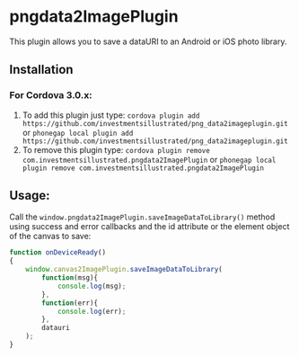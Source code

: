 pngdata2ImagePlugin
============

This plugin allows you to save a dataURI to an Android or iOS photo library.

Installation
------------

### For Cordova 3.0.x:

1. To add this plugin just type: `cordova plugin add https://github.com/investmentsillustrated/png_data2imageplugin.git` or `phonegap local plugin add https://github.com/investmentsillustrated/png_data2imageplugin.git`
2. To remove this plugin type: `cordova plugin remove com.investmentsillustrated.pngdata2ImagePlugin` or `phonegap local plugin remove com.investmentsillustrated.pngdata2ImagePlugin`

Usage:
------

Call the `window.pngdata2ImagePlugin.saveImageDataToLibrary()` method using success and error callbacks and the id attribute or the element object of the canvas to save:

```javascript
function onDeviceReady()
{
	window.canvas2ImagePlugin.saveImageDataToLibrary(
        function(msg){
            console.log(msg);
        },
        function(err){
            console.log(err);
        },
        datauri
    );
}
```
